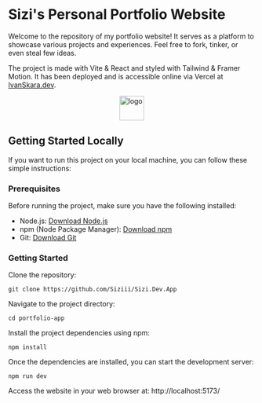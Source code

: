 # Sizi's Personal Portfolio Website

Welcome to the repository of my portfolio website!
It serves as a platform to showcase various projects and experiences. Feel free to fork, tinker, or even steal few ideas.

The project is made with Vite & React and styled with Tailwind & Framer Motion. It has been deployed and is accessible online via Vercel at [IvanSkara.dev](https://ivanskara.dev).

<a href="https://ivanskara.dev/">
  <img src="https://ivanskara.dev/assets/logo-79c07118.svg" alt="logo" width="50" height="50" style="display: block; margin: 0 auto;">
</a>

## Getting Started Locally
If you want to run this project on your local machine, you can follow these simple instructions:

### Prerequisites

Before running the project, make sure you have the following installed:

- Node.js: [Download Node.js](https://nodejs.org/)
- npm (Node Package Manager): [Download npm](https://www.npmjs.com/get-npm)
- Git: [Download Git](https://git-scm.com/downloads)

### Getting Started
Clone the repository:
```
git clone https://github.com/Siziii/Sizi.Dev.App
```
Navigate to the project directory:
```
cd portfolio-app
```
Install the project dependencies using npm:
```
npm install
```
Once the dependencies are installed, you can start the development server:
```
npm run dev
```
Access the website in your web browser at: http://localhost:5173/
